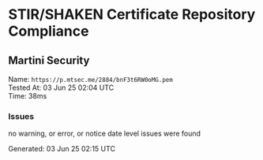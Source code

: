 # STIR/SHAKEN Certificate Repository Compliance

## Martini Security

Name: `https://p.mtsec.me/2884/bnF3t6RW0oMG.pem`\
Tested At: 03 Jun 25 02:04 UTC\
Time: 38ms

### Issues

no warning, or error, or notice date level issues were found

Generated: 03 Jun 25 02:15 UTC